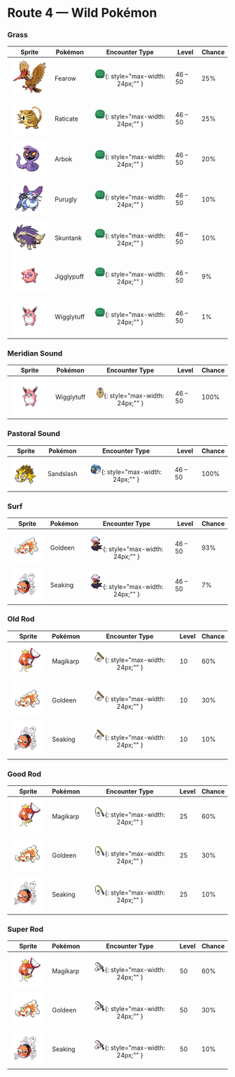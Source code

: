 # Route 4 — Wild Pokémon

### Grass

| Sprite | Pokémon | Encounter Type | Level | Chance |
|:------:|---------|:--------------:|-------|--------|
| ![Fearow](../../assets/sprites/fearow/front.gif "It shoots itself suddenly high into the sky, then plummets down in one fell swoop to strike its prey.") | Fearow | ![Grass](../../assets/encounter_types/grass.png "Grass"){: style="max-width: 24px;"" } | 46 – 50 | 25% |
| ![Raticate](../../assets/sprites/raticate/front.gif "Gnaws on anything with its tough fangs. It can even topple concrete buildings by gnawing on them.") | Raticate | ![Grass](../../assets/encounter_types/grass.png "Grass"){: style="max-width: 24px;"" } | 46 – 50 | 25% |
| ![Arbok](../../assets/sprites/arbok/front.gif "Transfixing prey with the face-like pattern on its belly, it binds and poisons the frightened victim.") | Arbok | ![Grass](../../assets/encounter_types/grass.png "Grass"){: style="max-width: 24px;"" } | 46 – 50 | 20% |
| ![Purugly](../../assets/sprites/purugly/front.gif "It would claim another Pokémon’s nest as its own if it finds a nest sufficiently comfortable.") | Purugly | ![Grass](../../assets/encounter_types/grass.png "Grass"){: style="max-width: 24px;"" } | 46 – 50 | 10% |
| ![Skuntank](../../assets/sprites/skuntank/front.gif "It attacks by spraying a repugnant fluid from its tail, but the stench dulls after a few squirts.") | Skuntank | ![Grass](../../assets/encounter_types/grass.png "Grass"){: style="max-width: 24px;"" } | 46 – 50 | 10% |
| ![Jigglypuff](../../assets/sprites/jigglypuff/front.gif "If it inflates to sing a lullaby, it can perform longer and cause sure drowsiness in its audience.") | Jigglypuff | ![Grass](../../assets/encounter_types/grass.png "Grass"){: style="max-width: 24px;"" } | 46 – 50 | 9% |
| ![Wigglytuff](../../assets/sprites/wigglytuff/front.gif "Their fur feels so good that if two of them snuggle together, they won’t want to be separated.") | Wigglytuff | ![Grass](../../assets/encounter_types/grass.png "Grass"){: style="max-width: 24px;"" } | 46 – 50 | 1% |

### Meridian Sound

| Sprite | Pokémon | Encounter Type | Level | Chance |
|:------:|---------|:--------------:|-------|--------|
| ![Wigglytuff](../../assets/sprites/wigglytuff/front.gif "Their fur feels so good that if two of them snuggle together, they won’t want to be separated.") | Wigglytuff | ![Meridian Sound](../../assets/encounter_types/meridian_sound.png "Meridian Sound"){: style="max-width: 24px;"" } | 46 – 50 | 100% |

### Pastoral Sound

| Sprite | Pokémon | Encounter Type | Level | Chance |
|:------:|---------|:--------------:|-------|--------|
| ![Sandslash](../../assets/sprites/sandslash/front.gif "In an attempt to hide itself, it will run around at top speed to kick up a blinding dust storm.") | Sandslash | ![Pastoral Sound](../../assets/encounter_types/pastoral_sound.png "Pastoral Sound"){: style="max-width: 24px;"" } | 46 – 50 | 100% |

### Surf

| Sprite | Pokémon | Encounter Type | Level | Chance |
|:------:|---------|:--------------:|-------|--------|
| ![Goldeen](../../assets/sprites/goldeen/front.gif "Its dorsal, pectoral and tail fins wave elegantly in water. That is why it is known as the water dancer.") | Goldeen | ![Surf](../../assets/encounter_types/surf.png "Surf"){: style="max-width: 24px;"" } | 46 – 50 | 93% |
| ![Seaking](../../assets/sprites/seaking/front.gif "During spawning season, SEAKING gather from all over, causing rivers to appear a brilliant red.") | Seaking | ![Surf](../../assets/encounter_types/surf.png "Surf"){: style="max-width: 24px;"" } | 46 – 50 | 7% |

### Old Rod

| Sprite | Pokémon | Encounter Type | Level | Chance |
|:------:|---------|:--------------:|-------|--------|
| ![Magikarp](../../assets/sprites/magikarp/front.gif "An underpowered, pathetic Pokémon. It may jump high on rare occasions, but usually not more than seven feet.") | Magikarp | ![Old Rod](../../assets/encounter_types/old_rod.png "Old Rod"){: style="max-width: 24px;"" } | 10 | 60% |
| ![Goldeen](../../assets/sprites/goldeen/front.gif "Its dorsal, pectoral and tail fins wave elegantly in water. That is why it is known as the water dancer.") | Goldeen | ![Old Rod](../../assets/encounter_types/old_rod.png "Old Rod"){: style="max-width: 24px;"" } | 10 | 30% |
| ![Seaking](../../assets/sprites/seaking/front.gif "During spawning season, SEAKING gather from all over, causing rivers to appear a brilliant red.") | Seaking | ![Old Rod](../../assets/encounter_types/old_rod.png "Old Rod"){: style="max-width: 24px;"" } | 10 | 10% |

### Good Rod

| Sprite | Pokémon | Encounter Type | Level | Chance |
|:------:|---------|:--------------:|-------|--------|
| ![Magikarp](../../assets/sprites/magikarp/front.gif "An underpowered, pathetic Pokémon. It may jump high on rare occasions, but usually not more than seven feet.") | Magikarp | ![Good Rod](../../assets/encounter_types/good_rod.png "Good Rod"){: style="max-width: 24px;"" } | 25 | 60% |
| ![Goldeen](../../assets/sprites/goldeen/front.gif "Its dorsal, pectoral and tail fins wave elegantly in water. That is why it is known as the water dancer.") | Goldeen | ![Good Rod](../../assets/encounter_types/good_rod.png "Good Rod"){: style="max-width: 24px;"" } | 25 | 30% |
| ![Seaking](../../assets/sprites/seaking/front.gif "During spawning season, SEAKING gather from all over, causing rivers to appear a brilliant red.") | Seaking | ![Good Rod](../../assets/encounter_types/good_rod.png "Good Rod"){: style="max-width: 24px;"" } | 25 | 10% |

### Super Rod

| Sprite | Pokémon | Encounter Type | Level | Chance |
|:------:|---------|:--------------:|-------|--------|
| ![Magikarp](../../assets/sprites/magikarp/front.gif "An underpowered, pathetic Pokémon. It may jump high on rare occasions, but usually not more than seven feet.") | Magikarp | ![Super Rod](../../assets/encounter_types/super_rod.png "Super Rod"){: style="max-width: 24px;"" } | 50 | 60% |
| ![Goldeen](../../assets/sprites/goldeen/front.gif "Its dorsal, pectoral and tail fins wave elegantly in water. That is why it is known as the water dancer.") | Goldeen | ![Super Rod](../../assets/encounter_types/super_rod.png "Super Rod"){: style="max-width: 24px;"" } | 50 | 30% |
| ![Seaking](../../assets/sprites/seaking/front.gif "During spawning season, SEAKING gather from all over, causing rivers to appear a brilliant red.") | Seaking | ![Super Rod](../../assets/encounter_types/super_rod.png "Super Rod"){: style="max-width: 24px;"" } | 50 | 10% |

